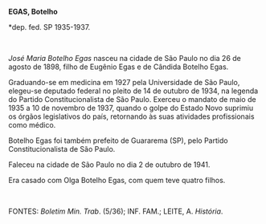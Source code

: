 **EGAS, Botelho**

\*dep. fed. SP 1935-1937.

 

*José Maria Botelho Egas* nasceu na cidade de São Paulo no dia 26 de
agosto de 1898, filho de Eugênio Egas e de Cândida Botelho Egas.

Graduando-se em medicina em 1927 pela Universidade de São Paulo,
elegeu-se deputado federal no pleito de 14 de outubro de 1934, na
legenda do Partido Constitucionalista de São Paulo. Exerceu o mandato de
maio de 1935 a 10 de novembro de 1937, quando o golpe do Estado Novo
suprimiu os órgãos legislativos do país, retornando às suas atividades
profissionais como médico.

Botelho Egas foi também prefeito de Guararema (SP), pelo Partido
Constitucionalista de São Paulo.

Faleceu na cidade de São Paulo no dia 2 de outubro de 1941.

Era casado com Olga Botelho Egas, com quem teve quatro filhos.

 

FONTES: *Boletim Min. Trab*. (5/36); INF. FAM.; LEITE, A. *História*.

 

